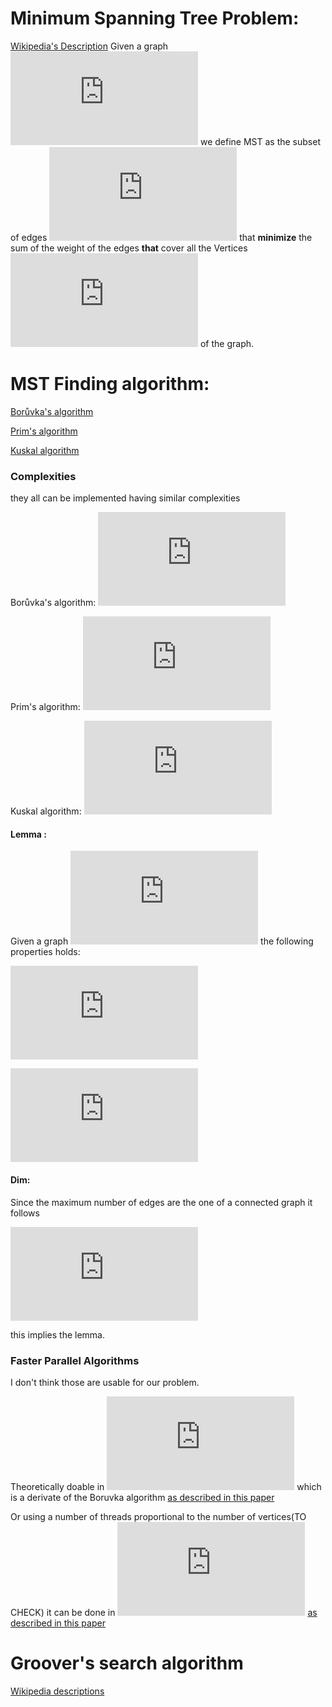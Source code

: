 
# Minimum Spanning Tree Problem:
[Wikipedia's Description](https://en.wikipedia.org/wiki/Minimum_spanning_tree)
Given a graph ![](https://latex.codecogs.com/gif.latex?G%20%3D%20%5C%7BV%2CE%5C%7D)
we define MST as the subset of edges ![](https://latex.codecogs.com/gif.latex?MST%20%5Csubseteq%20E) that **minimize** the sum of the weight of the edges **that** cover all the Vertices ![](https://latex.codecogs.com/gif.latex?V) of the graph.


# MST Finding algorithm:
[Borůvka's algorithm](https://en.wikipedia.org/wiki/Bor%C5%AFvka%27s_algorithm)

[Prim's algorithm](https://en.wikipedia.org/wiki/Prim%27s_algorithm)

[Kuskal algorithm](https://en.wikipedia.org/wiki/Kruskal%27s_algorithm)

### Complexities
they all can be implemented having similar complexities

Borůvka's algorithm: ![](https://latex.codecogs.com/gif.latex?O%28%7CE%7Clog%28%7CV%7C%29%29)

Prim's algorithm: ![](https://latex.codecogs.com/gif.latex?O%28%7CE%7C%20&plus;%20%7CV%7Clog%28%7CV%7C%29%29)

Kuskal algorithm: ![](https://latex.codecogs.com/gif.latex?O%28%7CV%7Clog%28%7CV%7C%29%29)

#### Lemma :
Given a graph 
![](https://latex.codecogs.com/gif.latex?G%20%3D%20%5C%7BV%2CE%5C%7D)
the following properties holds:

![](https://latex.codecogs.com/gif.latex?O%28log%28%7CE%7C%29%29%20%5Csim%20O%28log%28%7CV%7C%29%29)

![](https://latex.codecogs.com/gif.latex?O%28%7CE%7C%29%20%5Csim%20O%28%7CV%7C%5E2%29)

#### Dim:
Since the maximum number of edges are the one of a connected graph it follows

![](https://latex.codecogs.com/gif.latex?%7CE%7C%20%5Cle%20%5Cfrac%7B%7CV%7C%5E2%7D%7B2%7D%20%5Clongrightarrow%7CE%7C%5Csim%20%7CV%7C%5E2%20%5Clongrightarrow%20log%28%7CE%7C%29%20%5Csim%20log%28%7CV%7C%5E2%29%20%3D%202log%28%7CV%7C%29)

this implies the lemma.


### Faster Parallel Algorithms
I don't think those are usable for our problem.

Theoretically doable in 
![](https://latex.codecogs.com/gif.latex?O%28%7CE%7C%29)
which is a derivate of the Boruvka algorithm
[as described in this paper](https://dl.acm.org/citation.cfm?doid=201019.201022)


Or using a number of threads proportional to the number of vertices(TO CHECK) it can be done in 
![](https://latex.codecogs.com/gif.latex?O%28log%28%7CV%7C%29)
[as described in this paper](http://web.eecs.umich.edu/~pettie/papers/sicomp-randmst.pdf)

# Groover's search algorithm

[Wikipedia descriptions](https://it.wikipedia.org/wiki/Algoritmo_di_ricerca_di_Grover)
